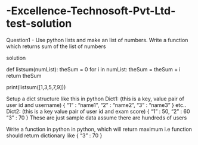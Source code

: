 # -Excellence-Technosoft-Pvt-Ltd-test-solution

Question1 - Use python lists and make an list of numbers. Write a function which returns sum of the list of numbers

solution 

def listsum(numList):
    theSum = 0
    for i in numList:
        theSum = theSum + i
    return theSum

print(listsum([1,3,5,7,9]))


Setup a dict structure like this in python
Dict1: (this is a key, value pair of user id and username)
{
   “1” : “name1”,
   “2” : “name2”,
   “3” : “name3”
} etc.. 
Dict2: (this is a key value pair of user id and exam score) 
{
   “1” : 50,
   “2” : 60
   “3” : 70
}
These are just sample data assume there are hundreds of users 

Write a function in python in python, which will return maximum i.e function should return dictionary like
{
  “3” : 70
}


